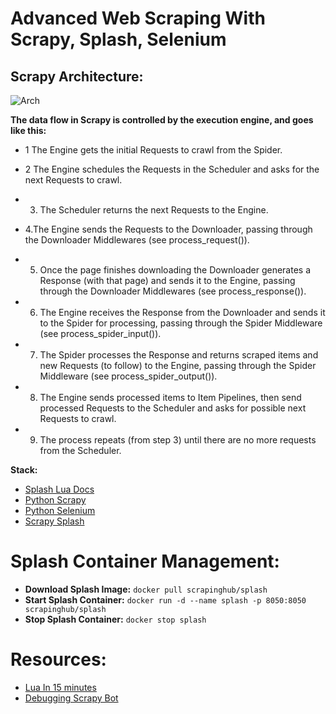 # Advanced Web Scraping With Scrapy, Splash, Selenium

## Scrapy Architecture:


![Arch](https://docs.scrapy.org/en/latest/_images/scrapy_architecture_02.png)

**The data flow in Scrapy is controlled by the execution engine, and goes like this:**

- 1 The Engine gets the initial Requests to crawl from the Spider.

- 2 The Engine schedules the Requests in the Scheduler and asks for the next Requests to crawl.

- 3. The Scheduler returns the next Requests to the Engine.

- 4.The Engine sends the Requests to the Downloader, passing through the Downloader Middlewares (see process_request()).

- 5. Once the page finishes downloading the Downloader generates a Response (with that page) and sends it to the Engine, passing through the Downloader Middlewares (see process_response()).

- 6. The Engine receives the Response from the Downloader and sends it to the Spider for processing, passing through the Spider Middleware (see process_spider_input()).

- 7. The Spider processes the Response and returns scraped items and new Requests (to follow) to the Engine, passing through the Spider Middleware (see process_spider_output()).

- 8. The Engine sends processed items to Item Pipelines, then send processed Requests to the Scheduler and asks for possible next Requests to crawl.

- 9. The process repeats (from step 3) until there are no more requests from the Scheduler.


**Stack:**
- [Splash Lua Docs](https://splash.readthedocs.io/en/stable/scripting-overview.html#)
- [Python Scrapy](https://docs.scrapy.org/en/latest/)
- [Python Selenium](https://selenium-python.readthedocs.io/)
- [Scrapy Splash](https://github.com/scrapy-plugins/scrapy-splash)

# Splash Container Management:
- **Download Splash Image:** ``docker pull scrapinghub/splash``
- **Start Splash Container:** ``docker run -d --name splash -p 8050:8050 scrapinghub/splash``
- **Stop Splash Container:** ``docker stop splash``

# Resources:
- [Lua In 15 minutes](http://tylerneylon.com/a/learn-lua/)
- [Debugging Scrapy Bot](https://github.com/sbhusal123/Advanced-Web-Scraping/tree/main/worldometers)
